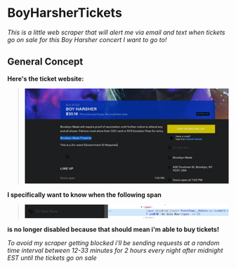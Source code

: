 # BoyHarsherTickets

*This is a little web scraper that will alert me via email and text when tickets go on sale for this Boy Harsher concert I want to go to!*

## General Concept
**Here's the ticket website:**
> ![tickets website](./tickets_website.png)

**I specifically want to know when the following span**
> ![span](./disabled_span.png)

**is no longer disabled because that should mean i'm able to buy tickets!**

*To avoid my scraper getting blocked i'll be sending requests at a random time interval between 12-33 minutes for 2 hours every night after midnight EST until the tickets go on sale*

